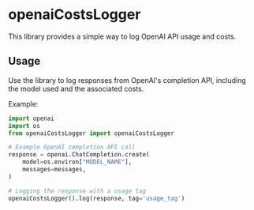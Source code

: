 # openaiCostsLogger

This library provides a simple way to log OpenAI API usage and costs.

## Usage

Use the library to log responses from OpenAI's completion API, including the model used and the associated costs.

Example:

```python
import openai
import os
from openaiCostsLogger import openaiCostsLogger

# Example OpenAI completion API call
response = openai.ChatCompletion.create(
    model=os.environ["MODEL_NAME"],
    messages=messages,
)

# Logging the response with a usage tag
openaiCostsLogger().log(response, tag='usage_tag')
